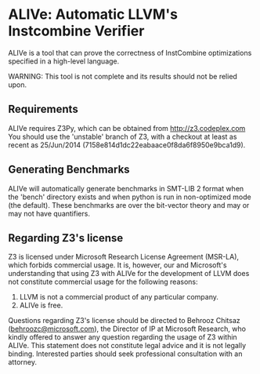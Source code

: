 ALIVe: Automatic LLVM's Instcombine Verifier
============================================

ALIVe is a tool that can prove the correctness of InstCombine optimizations
specified in a high-level language.

WARNING: This tool is not complete and its results should not be relied upon.


Requirements
------------
ALIVe requires Z3Py, which can be obtained from http://z3.codeplex.com
You should use the 'unstable' branch of Z3, with a checkout at least as recent
as 25/Jun/2014 (7158e814d1dc22eabaace0f8da6f8950e9bca1d9).


Generating Benchmarks
---------------------
ALIVe will automatically generate benchmarks in SMT-LIB 2 format when the
'bench' directory exists and when python is run in non-optimized mode (the
default).
These benchmarks are over the bit-vector theory and may or may not have
quantifiers.


Regarding Z3's license
----------------------
Z3 is licensed under Microsoft Research License Agreement (MSR-LA), which
forbids commercial usage.
It is, however, our and Microsoft's understanding that using Z3 with ALIVe for
the development of LLVM does not constitute commercial usage for the following
reasons:

 1. LLVM is not a commercial product of any particular company.
 2. ALIVe is free.

Questions regarding Z3's license should be directed to Behrooz Chitsaz
(behroozc@microsoft.com), the Director of IP at Microsoft Research, who kindly
offered to answer any question regarding the usage of Z3 within ALIVe.
This statement does not constitute legal advice and it is not legally binding.
Interested parties should seek professional consultation with an attorney.
